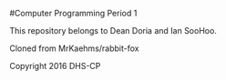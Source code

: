 #Computer Programming Period 1

This repository belongs to Dean Doria and Ian SooHoo.

Cloned from MrKaehms/rabbit-fox

Copyright 2016 DHS-CP
